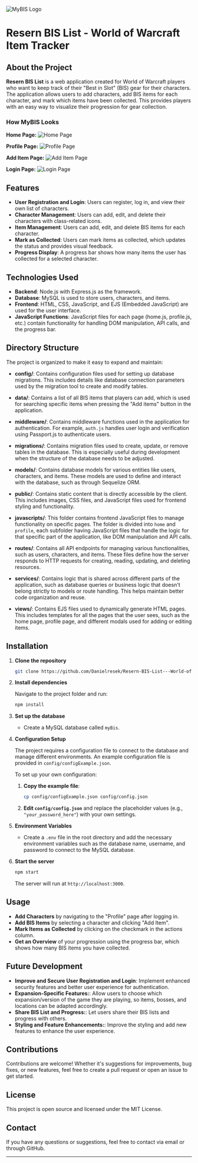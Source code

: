 ![MyBIS Logo](public/images/logo.png)

# Resern BIS List - World of Warcraft Item Tracker

## About the Project

**Resern BIS List** is a web application created for World of Warcraft players who want to keep track of their "Best in Slot" (BIS) gear for their characters. The application allows users to add characters, add BIS items for each character, and mark which items have been collected. This provides players with an easy way to visualize their progression for gear collection.

### How MyBIS Looks

**Home Page:**
![Home Page](public/images/home_screenshot.png)

**Profile Page:**
![Profile Page](public/images/profile_screenshot.png)

**Add Item Page:**
![Add Item Page](public/images/addItem_screenshot.png)

**Login Page:**
![Login Page](public/images/login_screenshot.png)

## Features

- **User Registration and Login**: Users can register, log in, and view their own list of characters.
- **Character Management**: Users can add, edit, and delete their characters with class-related icons.
- **Item Management**: Users can add, edit, and delete BIS items for each character.
- **Mark as Collected**: Users can mark items as collected, which updates the status and provides visual feedback.
- **Progress Display**: A progress bar shows how many items the user has collected for a selected character.

## Technologies Used

- **Backend**: Node.js with Express.js as the framework.
- **Database**: MySQL is used to store users, characters, and items.
- **Frontend**: HTML, CSS, JavaScript, and EJS (Embedded JavaScript) are used for the user interface.
- **JavaScript Functions**: JavaScript files for each page (home.js, profile.js, etc.) contain functionality for handling DOM manipulation, API calls, and the progress bar.

## Directory Structure

The project is organized to make it easy to expand and maintain:

- **config/**: Contains configuration files used for setting up database migrations. This includes details like database connection parameters used by the migration tool to create and modify tables.

- **data/**: Contains a list of all BIS items that players can add, which is used for searching specific items when pressing the "Add items" button in the application.

- **middleware/**: Contains middleware functions used in the application for authentication. For example, `auth.js` handles user login and verification using Passport.js to authenticate users.

- **migrations/**: Contains migration files used to create, update, or remove tables in the database. This is especially useful during development when the structure of the database needs to be adjusted.

- **models/**: Contains database models for various entities like users, characters, and items. These models are used to define and interact with the database, such as through Sequelize ORM.

- **public/**: Contains static content that is directly accessible by the client. This includes images, CSS files, and JavaScript files used for frontend styling and functionality.

- **javascripts/**: This folder contains frontend JavaScript files to manage functionality on specific pages. The folder is divided into `home` and `profile`, each subfolder having JavaScript files that handle the logic for that specific part of the application, like DOM manipulation and API calls.

- **routes/**: Contains all API endpoints for managing various functionalities, such as users, characters, and items. These files define how the server responds to HTTP requests for creating, reading, updating, and deleting resources.

- **services/**: Contains logic that is shared across different parts of the application, such as database queries or business logic that doesn't belong strictly to models or route handling. This helps maintain better code organization and reuse.

- **views/**: Contains EJS files used to dynamically generate HTML pages. This includes templates for all the pages that the user sees, such as the home page, profile page, and different modals used for adding or editing items.

## Installation

1. **Clone the repository**

   ```bash
   git clone https://github.com/Danielresek/Resern-BIS-List---World-of-Warcraft-Item-Tracker
   ```

2. **Install dependencies**

   Navigate to the project folder and run:

   ```bash
   npm install
   ```

3. **Set up the database**

   - Create a MySQL database called `myBis`.

4. **Configuration Setup**

   The project requires a configuration file to connect to the database and manage different environments. An example configuration file is provided in `config/configExample.json`.

   To set up your own configuration:

   1. **Copy the example file**:

      ```bash
      cp config/configExample.json config/config.json
      ```

   2. **Edit `config/config.json`** and replace the placeholder values (e.g., `"your_password_here"`) with your own settings.

5. **Environment Variables**

   - Create a `.env` file in the root directory and add the necessary environment variables such as the database name, username, and password to connect to the MySQL database.

6. **Start the server**

   ```bash
   npm start
   ```

   The server will run at `http://localhost:3000`.

## Usage

- **Add Characters** by navigating to the "Profile" page after logging in.
- **Add BIS Items** by selecting a character and clicking "Add Item".
- **Mark Items as Collected** by clicking on the checkmark in the actions column.
- **Get an Overview** of your progression using the progress bar, which shows how many BIS items you have collected.

## Future Development

- **Improve and Secure User Registration and Login**: Implement enhanced security features and better user experience for authentication.
- **Expansion-Specific Features:**: Allow users to choose which expansion/version of the game they are playing, so items, bosses, and locations can be adapted accordingly.
- **Share BIS List and Progress:**: Let users share their BIS lists and progress with others.
- **Styling and Feature Enhancements:**: Improve the styling and add new features to enhance the user experience.

## Contributions

Contributions are welcome! Whether it's suggestions for improvements, bug fixes, or new features, feel free to create a pull request or open an issue to get started.

## License

This project is open source and licensed under the MIT License.

## Contact

If you have any questions or suggestions, feel free to contact via email or through GitHub.

---
